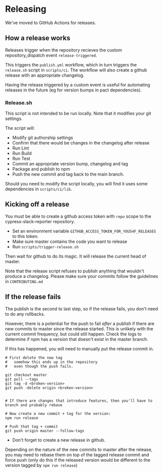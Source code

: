 # Releasing

We've moved to GitHub Actions for releases.

## How a release works

Releases trigger when the repository recieves the custom repository_dispatch event
`release-triggered`. 

This triggers the `publish.yml` workflow, which in turn
triggers the `release.sh` script in `scripts/ci`.
The workflow will also create a github release with an appropriate changelog.

Having the release triggered by a custom event is useful for automating
releases in the future (eg for version bumps in pact dependencies).

### Release.sh

This script is not intended to be run locally. Note that it modifies your git
settings.

The script will:

- Modify git authorship settings
- Confirm that there would be changes in the changelog after release
- Run Lint
- Run Build
- Run Test
- Commit an appropriate version bump, changelog and tag
- Package and publish to npm
- Push the new commit and tag back to the main branch.

Should you need to modify the script locally, you will find it uses some
dependencies in `scripts/ci/lib`.

## Kicking off a release

You must be able to create a github access token with `repo` scope to the
cypress-slack-reporter repository.

- Set an environment variable `GITHUB_ACCESS_TOKEN_FOR_YOU54F_RELEASES` to this token.
- Make sure master contains the code you want to release
- Run `scripts/trigger-release.sh`

Then wait for github to do its magic. It will release the current head of master.

Note that the release script refuses to publish anything that wouldn't
produce a changelog. Please make sure your commits follow the guidelines in
`CONTRIBUTING.md`

## If the release fails

The publish is the second to last step, so if the release fails, you don't
need to do any rollbacks.

However, there is a potential for the push to fail _after_ a publish if there
are new commits to master since the release started. This is unlikely with
the current commit frequency, but could still happen. Check the logs to
determine if npm has a version that doesn't exist in the master branch.

If this has happened, you will need to manually put the release commit in.

```
# First delete the new tag
#   somehow this ends up in the repository
#   even though the push fails.

git checkout master
git pull --tags
git tag -d <broken-version>
git push -delete origin <broken-version>


# If there are changes that introduce features, then you'll have to branch and probably rebase

# Now create a new commit + tag for the version:
npm run release

# Push that tag + commit
git push origin master --follow-tags

```

- Don't forget to create a new release in github.

Depending on the nature of the new commits to master after the release, you
may need to rebase them on top of the tagged release commit and force push (only do this
if the released version would be different to the version tagged by `npm run release`)